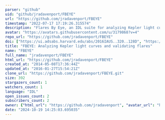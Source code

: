 ```yaml
---
parser: "github"
uid: "github/jradavenport/FBEYE"
url: "https://github.com/jradavenport/FBEYE"
timestamp: "2022-07-17 17:19:26.315574"
description: "Flares By Eye, an IDL suite for analyzing Kepler light curves and validating flares"
avatar: "https://avatars.githubusercontent.com/u/3179868?v=4"
repo_url: "https://github.com/jradavenport/FBEYE"
doi: ["https://ui.adsabs.harvard.edu/abs/2016IAUS..320..128D", "https://ui.adsabs.harvard.edu/abs/2014ApJ...797..122D", "https://ui.adsabs.harvard.edu/abs/2017ascl.soft12011J/abstract"]
title: "FBEYE: Analyzing Kepler light curves and validating flares"
name: "FBEYE"
full_name: "jradavenport/FBEYE"
html_url: "https://github.com/jradavenport/FBEYE"
created_at: "2014-05-08T17:36:44Z"
updated_at: "2016-01-27T15:54:21Z"
clone_url: "https://github.com/jradavenport/FBEYE.git"
size: 392
stargazers_count: 1
watchers_count: 1
language: "IDL"
open_issues_count: 2
subscribers_count: 2
owner: {"html_url": "https://github.com/jradavenport", "avatar_url": "https://avatars.githubusercontent.com/u/3179868?v=4", "login": "jradavenport", "type": "User"}
date: "2024-10-19 14:25:03.695035"
---
```

